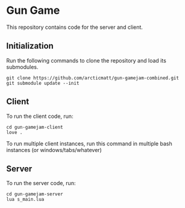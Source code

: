 # Gun Game

This repository contains code for the server and client.

## Initialization

Run the following commands to clone the repository and load its submodules.
```
git clone https://github.com/arcticmatt/gun-gamejam-combined.git
git submodule update --init
```

## Client
To run the client code, run:
```
cd gun-gamejam-client
love .
```

To run multiple client instances, run this command in multiple bash instances (or windows/tabs/whatever)

## Server
To run the server code, run:
```
cd gun-gamejam-server
lua s_main.lua
```
